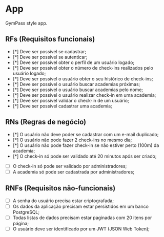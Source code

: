 # App

GymPass style app.

## RFs (Requisitos funcionais)

- [*] Deve ser possível se cadastrar;
- [*] Deve ser possível se autenticar;
- [*] Deve ser possível obter o perfil de um usuário logado;
- [*] Deve ser possível obter o número de check-ins realizados pelo usuário logado;
- [*] Deve ser possível o usuário obter o seu histórico de check-ins;
- [*] Deve ser possível o usuário buscar academias próximas;
- [*] Deve ser possível o usuário buscar academias pelo nome;
- [*] Deve ser possível o usuário realizar check-in em uma academia;
- [*] Deve ser possível validar o check-in de um usuário;
- [*] Deve ser possível cadastrar uma academia;

## RNs (Regras de negócio)

- [*] O usuário não deve poder se cadastrar com um e-mail duplicado;
- [*] O usuário não pode fazer 2 check-ins no mesmo dia;
- [*] O usuário não pode fazer check-in se não estiver perto (100m) da academia;
- [*] O check-in só pode ser validado até 20 minutos após ser criado;
- [ ] O check-in só pode ser validado por administradores;
- [ ] A academia só pode ser cadastrada por administradores;

## RNFs (Requisitos não-funcionais)

- [ ] A senha do usuário precisa estar criptografada;
- [ ] Os dados da aplicação precisam estar persistidos em um banco PostgreSQL;
- [ ] Todas listas de dados precisam estar paginadas com 20 itens por página;
- [ ] O usuário deve ser identificado por um JWT (JSON Web Token);
